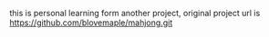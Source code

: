 this is personal learning form another project, original project url is  https://github.com/blovemaple/mahjong.git